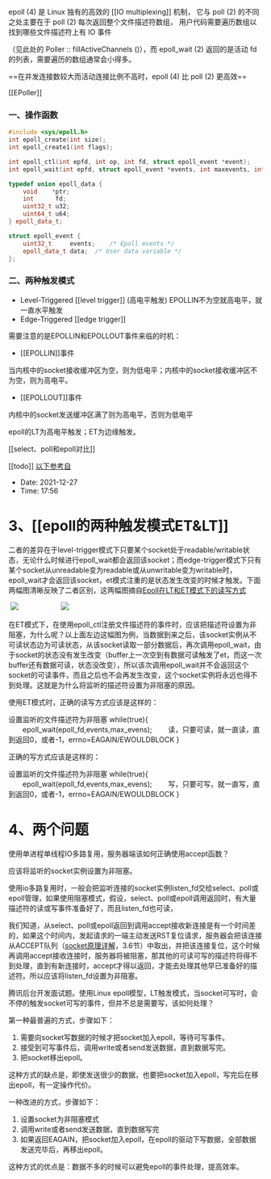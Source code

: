 epoll (4) 是 Linux 独有的高效的 [[IO multiplexing]] 机制，
它与 poll (2) 的不同之处主要在于 poll (2) 每次返回整个文件描述符数组，
用户代码需要遍历数组以找到哪些文件描述符上有 IO 事件

（见此处的 Poller :: fillActiveChannels ()），而 epoll_wait (2) 返回的是活动 fd 的列表，需要遍历的数组通常会小得多。

==在并发连接数较大而活动连接比例不高时，epoll (4) 比 poll (2) 更高效==


[[EPoller]]


### 一、操作函数 ###

```cpp
#include <sys/epoll.h>
int epoll_create(int size);
int epoll_create1(int flags);

int epoll_ctl(int epfd, int op, int fd, struct epoll_event *event);
int epoll_wait(int epfd, struct epoll_event *events, int maxevents, int timeout);

typedef union epoll_data {
	void    *ptr;
	int      fd;
	uint32_t u32;
	uint64_t u64;
} epoll_data_t;

struct epoll_event {
	uint32_t     events;	/* Epoll events */
	epoll_data_t data;	/* User data variable */
};
```

### 二、两种触发模式 ###

- Level-Triggered  [[level trigger]]   (高电平触发) EPOLLIN不为空就高电平，就一直水平触发
- Edge-Triggered  [[edge trigger]]

需要注意的是EPOLLIN和EPOLLOUT事件来临的时机：

- [[EPOLLIN]]事件

当内核中的socket接收缓冲区为空，则为低电平；内核中的socket接收缓冲区不为空，则为高电平。

- [[EPOLLOUT]]事件

内核中的socket发送缓冲区满了则为高电平，否则为低电平

epoll的LT为高电平触发；ET为边缘触发。


[[select、poll和epoll对比]]


[[todo]]
[以下参考自](https://www.cnblogs.com/zengzy/p/5118336.html)
- Date: 2021-12-27
- Time:  17:56
# 3、[[epoll的两种触发模式ET&LT]]

二者的差异在于level-trigger模式下只要某个socket处于readable/writable状态，无论什么时候进行epoll_wait都会返回该socket；而edge-trigger模式下只有某个socket从unreadable变为readable或从unwritable变为writable时，epoll_wait才会返回该socket，et模式注重的是状态发生改变的时候才触发。下面两幅图清晰反映了二者区别，这两幅图摘自[Epoll在LT和ET模式下的读写方式](http://blog.chinaunix.net/uid-20775448-id-3603224.html) 

 ![](https://images2015.cnblogs.com/blog/733402/201601/733402-20160110212600528-65324139.png)　　　　　　![](https://images2015.cnblogs.com/blog/733402/201601/733402-20160110212612075-480095595.png)

在ET模式下，在使用epoll_ctl注册文件描述符的事件时，应该把描述符设置为非阻塞，为什么呢？以上面左边这幅图为例，当数据到来之后，该socket实例从不可读状态边为可读状态，从该socket读取一部分数据后，再次调用epoll_wait，由于socket的状态没有发生改变（buffer上一次空到有数据可读触发了et，而这一次buffer还有数据可读，状态没改变），所以该次调用epoll_wait并不会返回这个socket的可读事件，而且之后也不会再发生改变，这个socket实例将永远也得不到处理。这就是为什么将监听的描述符设置为非阻塞的原因。

使用ET模式时，正确的读写方式应该是这样的：

设置监听的文件描述符为非阻塞 while(true){
　　epoll_wait(epoll_fd,events,max_evens);
　　读，只要可读，就一直读，直到返回0，或者-1，errno=EAGAIN/EWOULDBLOCK
}

正确的写方式应该是这样的：

设置监听的文件描述符为非阻塞 while(true){
　　epoll_wait(epoll_fd,events,max_evens);
　　写，只要可写，就一直写，直到返回0，或者-1，errno=EAGAIN/EWOULDBLOCK
}

# 4、两个问题

使用单进程单线程IO多路复用，服务器端该如何正确使用accept函数？

应该将监听的socket实例设置为非阻塞。

使用io多路复用时，一般会把监听连接的socket实例listen_fd交给select、poll或epoll管理，如果使用阻塞模式，假设，select、poll或epoll调用返回时，有大量描述符的读或写事件准备好了，而且listen_fd也可读，

我们知道，从select、poll或epoll返回到调用accept接收新连接是有一个时间差的，如果这个时间内，发起请求的一端主动发送RST复位请求，服务器会把该连接从ACCEPT队列（[socket原理详解](http://www.cnblogs.com/zengzy/p/5107516.html)，3.6节）中取出，并把该连接复位，这个时候再调用accept接收连接时，服务器将被阻塞，那其他的可读可写的描述符将得不到处理，直到有新连接时，accept才得以返回，才能去处理其他早已准备好的描述符。所以应该将listen_fd设置为非阻塞。

腾讯后台开发面试题。使用Linux epoll模型，LT触发模式，当socket可写时，会不停的触发socket可写的事件，但并不总是需要写，该如何处理？

第一种最普遍的方式，步骤如下：

1.  需要向socket写数据的时候才把socket加入epoll，等待可写事件。
2.  接受到可写事件后，调用write或者send发送数据，直到数据写完。
3.  把socket移出epoll。

这种方式的缺点是，即使发送很少的数据，也要把socket加入epoll，写完后在移出epoll，有一定操作代价。

一种改进的方式，步骤如下：

1.  设置socket为非阻塞模式
2.  调用write或者send发送数据，直到数据写完
3.  如果返回EAGAIN，把socket加入epoll，在epoll的驱动下写数据，全部数据发送完毕后，再移出epoll。

这种方式的优点是：数据不多的时候可以避免epoll的事件处理，提高效率。












